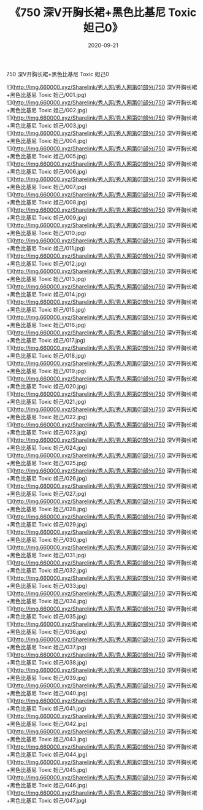 ﻿---
layout: post
title:  《750 深V开胸长裙+黑色比基尼 Toxic 妲己0》
date:   2020-09-21
img: http://img.660000.xyz/Sharelink/秀人网/秀人网第01部分/750 深V开胸长裙+黑色比基尼 Toxic 妲己0/000.jpg
categories: [美女, 清纯, 唯美]
---

750 深V开胸长裙+黑色比基尼 Toxic 妲己0

  ![](http://img.660000.xyz/Sharelink/秀人网/秀人网第01部分/750 深V开胸长裙+黑色比基尼 Toxic 妲己/001.jpg) <br> ![](http://img.660000.xyz/Sharelink/秀人网/秀人网第01部分/750 深V开胸长裙+黑色比基尼 Toxic 妲己/002.jpg) <br> ![](http://img.660000.xyz/Sharelink/秀人网/秀人网第01部分/750 深V开胸长裙+黑色比基尼 Toxic 妲己/003.jpg) <br> ![](http://img.660000.xyz/Sharelink/秀人网/秀人网第01部分/750 深V开胸长裙+黑色比基尼 Toxic 妲己/004.jpg) <br> ![](http://img.660000.xyz/Sharelink/秀人网/秀人网第01部分/750 深V开胸长裙+黑色比基尼 Toxic 妲己/005.jpg) <br> ![](http://img.660000.xyz/Sharelink/秀人网/秀人网第01部分/750 深V开胸长裙+黑色比基尼 Toxic 妲己/006.jpg) <br> ![](http://img.660000.xyz/Sharelink/秀人网/秀人网第01部分/750 深V开胸长裙+黑色比基尼 Toxic 妲己/007.jpg) <br> ![](http://img.660000.xyz/Sharelink/秀人网/秀人网第01部分/750 深V开胸长裙+黑色比基尼 Toxic 妲己/008.jpg) <br> ![](http://img.660000.xyz/Sharelink/秀人网/秀人网第01部分/750 深V开胸长裙+黑色比基尼 Toxic 妲己/009.jpg) <br> ![](http://img.660000.xyz/Sharelink/秀人网/秀人网第01部分/750 深V开胸长裙+黑色比基尼 Toxic 妲己/010.jpg) <br> ![](http://img.660000.xyz/Sharelink/秀人网/秀人网第01部分/750 深V开胸长裙+黑色比基尼 Toxic 妲己/011.jpg) <br> ![](http://img.660000.xyz/Sharelink/秀人网/秀人网第01部分/750 深V开胸长裙+黑色比基尼 Toxic 妲己/012.jpg) <br> ![](http://img.660000.xyz/Sharelink/秀人网/秀人网第01部分/750 深V开胸长裙+黑色比基尼 Toxic 妲己/013.jpg) <br> ![](http://img.660000.xyz/Sharelink/秀人网/秀人网第01部分/750 深V开胸长裙+黑色比基尼 Toxic 妲己/014.jpg) <br> ![](http://img.660000.xyz/Sharelink/秀人网/秀人网第01部分/750 深V开胸长裙+黑色比基尼 Toxic 妲己/015.jpg) <br> ![](http://img.660000.xyz/Sharelink/秀人网/秀人网第01部分/750 深V开胸长裙+黑色比基尼 Toxic 妲己/016.jpg) <br> ![](http://img.660000.xyz/Sharelink/秀人网/秀人网第01部分/750 深V开胸长裙+黑色比基尼 Toxic 妲己/017.jpg) <br> ![](http://img.660000.xyz/Sharelink/秀人网/秀人网第01部分/750 深V开胸长裙+黑色比基尼 Toxic 妲己/018.jpg) <br> ![](http://img.660000.xyz/Sharelink/秀人网/秀人网第01部分/750 深V开胸长裙+黑色比基尼 Toxic 妲己/019.jpg) <br> ![](http://img.660000.xyz/Sharelink/秀人网/秀人网第01部分/750 深V开胸长裙+黑色比基尼 Toxic 妲己/020.jpg) <br> ![](http://img.660000.xyz/Sharelink/秀人网/秀人网第01部分/750 深V开胸长裙+黑色比基尼 Toxic 妲己/021.jpg) <br> ![](http://img.660000.xyz/Sharelink/秀人网/秀人网第01部分/750 深V开胸长裙+黑色比基尼 Toxic 妲己/022.jpg) <br> ![](http://img.660000.xyz/Sharelink/秀人网/秀人网第01部分/750 深V开胸长裙+黑色比基尼 Toxic 妲己/023.jpg) <br> ![](http://img.660000.xyz/Sharelink/秀人网/秀人网第01部分/750 深V开胸长裙+黑色比基尼 Toxic 妲己/024.jpg) <br> ![](http://img.660000.xyz/Sharelink/秀人网/秀人网第01部分/750 深V开胸长裙+黑色比基尼 Toxic 妲己/025.jpg) <br> ![](http://img.660000.xyz/Sharelink/秀人网/秀人网第01部分/750 深V开胸长裙+黑色比基尼 Toxic 妲己/026.jpg) <br> ![](http://img.660000.xyz/Sharelink/秀人网/秀人网第01部分/750 深V开胸长裙+黑色比基尼 Toxic 妲己/027.jpg) <br> ![](http://img.660000.xyz/Sharelink/秀人网/秀人网第01部分/750 深V开胸长裙+黑色比基尼 Toxic 妲己/028.jpg) <br> ![](http://img.660000.xyz/Sharelink/秀人网/秀人网第01部分/750 深V开胸长裙+黑色比基尼 Toxic 妲己/029.jpg) <br> ![](http://img.660000.xyz/Sharelink/秀人网/秀人网第01部分/750 深V开胸长裙+黑色比基尼 Toxic 妲己/030.jpg) <br> ![](http://img.660000.xyz/Sharelink/秀人网/秀人网第01部分/750 深V开胸长裙+黑色比基尼 Toxic 妲己/031.jpg) <br> ![](http://img.660000.xyz/Sharelink/秀人网/秀人网第01部分/750 深V开胸长裙+黑色比基尼 Toxic 妲己/032.jpg) <br> ![](http://img.660000.xyz/Sharelink/秀人网/秀人网第01部分/750 深V开胸长裙+黑色比基尼 Toxic 妲己/033.jpg) <br> ![](http://img.660000.xyz/Sharelink/秀人网/秀人网第01部分/750 深V开胸长裙+黑色比基尼 Toxic 妲己/034.jpg) <br> ![](http://img.660000.xyz/Sharelink/秀人网/秀人网第01部分/750 深V开胸长裙+黑色比基尼 Toxic 妲己/035.jpg) <br> ![](http://img.660000.xyz/Sharelink/秀人网/秀人网第01部分/750 深V开胸长裙+黑色比基尼 Toxic 妲己/036.jpg) <br> ![](http://img.660000.xyz/Sharelink/秀人网/秀人网第01部分/750 深V开胸长裙+黑色比基尼 Toxic 妲己/037.jpg) <br> ![](http://img.660000.xyz/Sharelink/秀人网/秀人网第01部分/750 深V开胸长裙+黑色比基尼 Toxic 妲己/038.jpg) <br> ![](http://img.660000.xyz/Sharelink/秀人网/秀人网第01部分/750 深V开胸长裙+黑色比基尼 Toxic 妲己/039.jpg) <br> ![](http://img.660000.xyz/Sharelink/秀人网/秀人网第01部分/750 深V开胸长裙+黑色比基尼 Toxic 妲己/040.jpg) <br> ![](http://img.660000.xyz/Sharelink/秀人网/秀人网第01部分/750 深V开胸长裙+黑色比基尼 Toxic 妲己/041.jpg) <br> ![](http://img.660000.xyz/Sharelink/秀人网/秀人网第01部分/750 深V开胸长裙+黑色比基尼 Toxic 妲己/042.jpg) <br> ![](http://img.660000.xyz/Sharelink/秀人网/秀人网第01部分/750 深V开胸长裙+黑色比基尼 Toxic 妲己/043.jpg) <br> ![](http://img.660000.xyz/Sharelink/秀人网/秀人网第01部分/750 深V开胸长裙+黑色比基尼 Toxic 妲己/044.jpg) <br> ![](http://img.660000.xyz/Sharelink/秀人网/秀人网第01部分/750 深V开胸长裙+黑色比基尼 Toxic 妲己/045.jpg) <br> ![](http://img.660000.xyz/Sharelink/秀人网/秀人网第01部分/750 深V开胸长裙+黑色比基尼 Toxic 妲己/046.jpg) <br> ![](http://img.660000.xyz/Sharelink/秀人网/秀人网第01部分/750 深V开胸长裙+黑色比基尼 Toxic 妲己/047.jpg) <br>